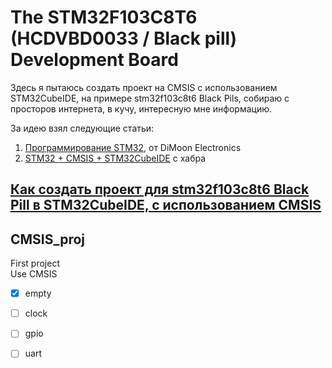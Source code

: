# The STM32F103C8T6 (HCDVBD0033 / Black pill) Development Board

Здесь я пытаюсь создать проект на CMSIS с использованием STM32CubeIDE, на примере stm32f103c8t6 Black Pils, собираю с просторов интернета, в кучу, интересную мне информацию.

За идею взял следующие статьи:
1. [Программирование STM32](https://dimoon.ru/category/obuchalka/stm32f1), от DiMoon Electronics
2. [STM32 + CMSIS + STM32CubeIDE](https://habr.com/ru/articles/481478/) с хабра 

## [Как создать проект для stm32f103c8t6 Black Pill в STM32CubeIDE, с использованием CMSIS](./readme/00_create_project.md)

## CMSIS_proj  
First project  
Use CMSIS  
- [x] empty
- [ ] clock
- [ ] gpio
- [ ] uart

